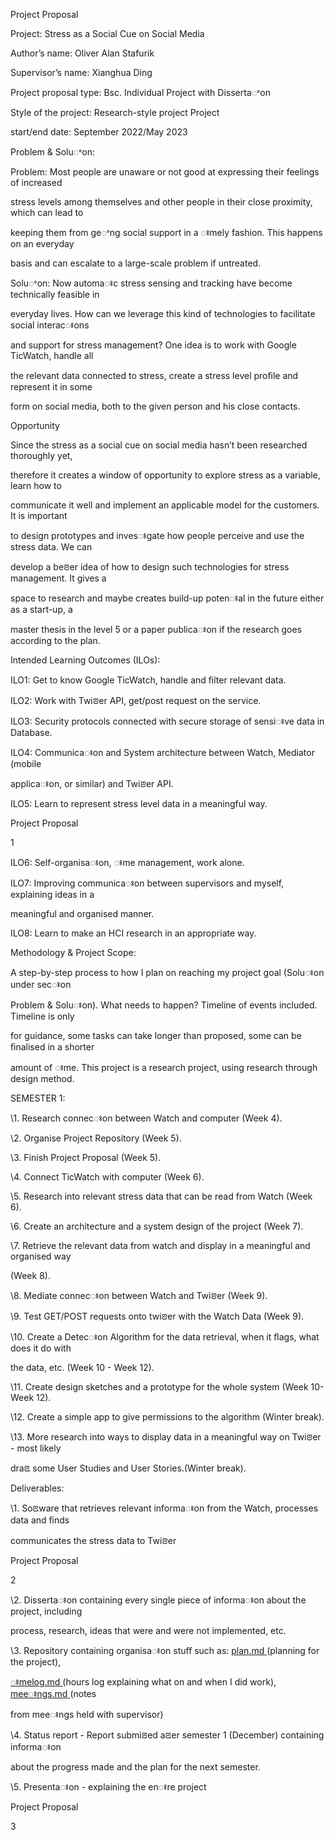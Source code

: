 ﻿

Project Proposal

Project: Stress as a Social Cue on Social Media

Author’s name: Oliver Alan Stafurik

Supervisor’s name: Xianghua Ding

Project proposal type: Bsc. Individual Project with Dissertaꢀon

Style of the project: Research-style project Project

start/end date: September 2022/May 2023

Problem & Soluꢀon:

Problem: Most people are unaware or not good at expressing their feelings of increased

stress levels among themselves and other people in their close proximity, which can lead to

keeping them from geꢀng social support in a ꢁmely fashion. This happens on an everyday

basis and can escalate to a large-scale problem if untreated.

Soluꢀon: Now automaꢁc stress sensing and tracking have become technically feasible in

everyday lives. How can we leverage this kind of technologies to facilitate social interacꢁons

and support for stress management? One idea is to work with Google TicWatch, handle all

the relevant data connected to stress, create a stress level proﬁle and represent it in some

form on social media, both to the given person and his close contacts.

Opportunity

Since the stress as a social cue on social media hasn’t been researched thoroughly yet,

therefore it creates a window of opportunity to explore stress as a variable, learn how to

communicate it well and implement an applicable model for the customers. It is important

to design prototypes and invesꢁgate how people perceive and use the stress data. We can

develop a beꢂer idea of how to design such technologies for stress management. It gives a

space to research and maybe creates build-up potenꢁal in the future either as a start-up, a

master thesis in the level 5 or a paper publicaꢁon if the research goes according to the plan.

Intended Learning Outcomes (ILOs):

ILO1: Get to know Google TicWatch, handle and ﬁlter relevant data.

ILO2: Work with Twiꢂer API, get/post request on the service.

ILO3: Security protocols connected with secure storage of sensiꢁve data in Database.

ILO4: Communicaꢁon and System architecture between Watch, Mediator (mobile

applicaꢁon, or similar) and Twiꢂer API.

ILO5: Learn to represent stress level data in a meaningful way.

Project Proposal

1





ILO6: Self-organisaꢁon, ꢁme management, work alone.

ILO7: Improving communicaꢁon between supervisors and myself, explaining ideas in a

meaningful and organised manner.

ILO8: Learn to make an HCI research in an appropriate way.

Methodology & Project Scope:

A step-by-step process to how I plan on reaching my project goal (Soluꢁon under secꢁon

Problem & Soluꢁon). What needs to happen? Timeline of events included. Timeline is only

for guidance, some tasks can take longer than proposed, some can be ﬁnalised in a shorter

amount of ꢁme. This project is a research project, using research through design method.

SEMESTER 1:

\1. Research connecꢁon between Watch and computer (Week 4).

\2. Organise Project Repository (Week 5).

\3. Finish Project Proposal (Week 5).

\4. Connect TicWatch with computer (Week 6).

\5. Research into relevant stress data that can be read from Watch (Week 6).

\6. Create an architecture and a system design of the project (Week 7).

\7. Retrieve the relevant data from watch and display in a meaningful and organised way

(Week 8).

\8. Mediate connecꢁon between Watch and Twiꢂer (Week 9).

\9. Test GET/POST requests onto twiꢂer with the Watch Data (Week 9).

\10. Create a Detecꢁon Algorithm for the data retrieval, when it ﬂags, what does it do with

the data, etc. (Week 10 - Week 12).

\11. Create design sketches and a prototype for the whole system (Week 10-Week 12).

\12. Create a simple app to give permissions to the algorithm (Winter break).

\13. More research into ways to display data in a meaningful way on Twiꢂer - most likely

draꢃ some User Studies and User Stories.(Winter break).

Deliverables:

\1. Soꢃware that retrieves relevant informaꢁon from the Watch, processes data and ﬁnds

communicates the stress data to Twiꢂer

Project Proposal

2





\2. Dissertaꢁon containing every single piece of informaꢁon about the project, including

process, research, ideas that were and were not implemented, etc.

\3. Repository containing organisaꢁon stuﬀ such as: [p](http://plan.md/)[lan.md](http://plan.md/)[ ](http://plan.md/)(planning for the project),

[ꢁmelo](http://timelog.md/)[g](http://timelog.md/)[.md](http://timelog.md/)[ ](http://timelog.md/)(hours log explaining what on and when I did work), [meeꢁn](http://meetings.md/)[g](http://meetings.md/)[s.md](http://meetings.md/)[ ](http://meetings.md/)(notes

from meeꢁngs held with supervisor)

\4. Status report - Report submiꢂed aꢃer semester 1 (December) containing informaꢁon

about the progress made and the plan for the next semester.

\5. Presentaꢁon - explaining the enꢁre project

Project Proposal

3

